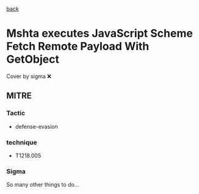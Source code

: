 [back](../index.md)
# Mshta executes JavaScript Scheme Fetch Remote Payload With GetObject
Cover by sigma :x: 

## MITRE
### Tactic
  - defense-evasion

### technique
  - T1218.005

### Sigma

 So many other things to do...